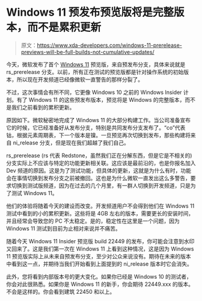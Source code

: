 # Windows 11 预发布预览版将是完整版本，而不是累积更新

> 原文：<https://www.xda-developers.com/windows-11-prerelease-previews-will-be-full-builds-not-cumulative-updates/>

今天，微软发布了首个 [Windows 11](https://www.xda-developers.com/windows-11/) 预览版，来自预发布分支，具体来说就是 rs_prerelease 分支。以前，所有正在测试的预览版都是针对操作系统的初始版本，所以现在开发频道已经像微软一直警告的那样分裂了。

不过，这次事情会有所不同，它更像 Windows 10 之前的 Windows Insider 计划。有了 Windows 11 的这些预发布版本，预览将是 Windows 的完整版本，而不是我们之前看到的累积更新。

原因如下。微软秘密地完成了 Windows 11 的大部分构建工作。当公司准备宣布它的时候，它已经准备好从发布分支，特别是共同发布分支发布了。“co”代表钴，根据元素周期表，下一个版本是镍。一旦预览再次切换到发布，那些构建将来自 ni_release 分支，但是现在我们超越了我们自己。

rs_prerelease (rs 代表 Redstone，虽然我们正在分解东西，但是它是不相关的)分支实际上不应该与特定的功能更新相关联。这应该是最前沿的，也是你报名加入 Dev 频道的原因。这是为了测试功能，但具体的更新，这就是为什么有时，功能会在事情切换到发布分支之前被撤回。这也是为什么微软一直发出这么多警告，要求切换到测试版频道，因为在过去的几个月里，有一群人切换到开发频道，只是为了测试 Windows 11。

他们的体验将随着今天的建设而改变。开发频道用户不会得到他们在 Windows 11 测试中看到的小的累积更新。这些将是 4GB 左右的版本，需要更长的安装时间，并且经常会导致您的 PC 不太稳定。是的，稳定性在这里是一个问题，因为 Windows 11 测试到目前为止相对来说并不痛苦。

随着今天 Windows 11 Insider 预览版 build 22449 的发布，你可能会注意到水印又回来了。这是我们第一次在 Windows 11 上看到这种情况，这是因为 Windows 11 预览版实际上从未来自预发布分支，至少对公众来说没有。期待在未来的版本中看到这一点，并期待当我们开始看到上面提到的 ni_release 版本时它会消失。

此外，您将看到内部版本号的更大变化。如果你已经是 Windows 10 的测试者，你会对此很熟悉。如果你是 Windows 11 的新手，你会期待 22449.xxx 的版本。不会是这样的。你会看到建筑 22450 和以上。